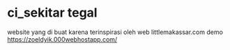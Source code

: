 # ci_sekitar tegal
website yang di buat karena terinspirasi oleh web littlemakassar.com
demo https://zoeldyik.000webhostapp.com/
